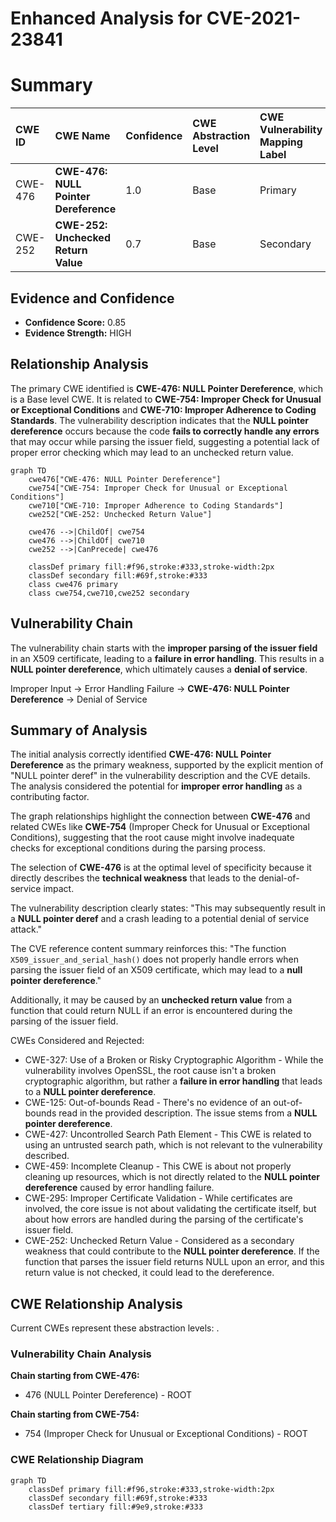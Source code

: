 # Enhanced Analysis for CVE-2021-23841

# Summary
| CWE ID  | CWE Name                                                       | Confidence | CWE Abstraction Level | CWE Vulnerability Mapping Label | CWE-Vulnerability Mapping Notes |
| :-------- | :------------------------------------------------------------- | :--------- | :---------------------- | :------------------------------ | :------------------------------ |
| CWE-476 | **CWE-476: NULL Pointer Dereference**                      | 1.0        | Base                    | Primary                         | Allowed                       |
| CWE-252 | **CWE-252: Unchecked Return Value**                          | 0.7        | Base                    | Secondary                       | Allowed                       |

## Evidence and Confidence

*   **Confidence Score:** 0.85
*   **Evidence Strength:** HIGH

## Relationship Analysis
The primary CWE identified is **CWE-476: NULL Pointer Dereference**, which is a Base level CWE. It is related to **CWE-754: Improper Check for Unusual or Exceptional Conditions** and **CWE-710: Improper Adherence to Coding Standards**. The vulnerability description indicates that the **NULL pointer dereference** occurs because the code **fails to correctly handle any errors** that may occur while parsing the issuer field, suggesting a potential lack of proper error checking which may lead to an unchecked return value.

```mermaid
graph TD
    cwe476["CWE-476: NULL Pointer Dereference"]
    cwe754["CWE-754: Improper Check for Unusual or Exceptional Conditions"]
    cwe710["CWE-710: Improper Adherence to Coding Standards"]
    cwe252["CWE-252: Unchecked Return Value"]

    cwe476 -->|ChildOf| cwe754
    cwe476 -->|ChildOf| cwe710
    cwe252 -->|CanPrecede| cwe476

    classDef primary fill:#f96,stroke:#333,stroke-width:2px
    classDef secondary fill:#69f,stroke:#333
    class cwe476 primary
    class cwe754,cwe710,cwe252 secondary
```

## Vulnerability Chain
The vulnerability chain starts with the **improper parsing of the issuer field** in an X509 certificate, leading to a **failure in error handling**. This results in a **NULL pointer dereference**, which ultimately causes a **denial of service**.

Improper Input -> Error Handling Failure -> **CWE-476: NULL Pointer Dereference** -> Denial of Service

## Summary of Analysis
The initial analysis correctly identified **CWE-476: NULL Pointer Dereference** as the primary weakness, supported by the explicit mention of "NULL pointer deref" in the vulnerability description and the CVE details. The analysis considered the potential for **improper error handling** as a contributing factor.

The graph relationships highlight the connection between **CWE-476** and related CWEs like **CWE-754** (Improper Check for Unusual or Exceptional Conditions), suggesting that the root cause might involve inadequate checks for exceptional conditions during the parsing process.

The selection of **CWE-476** is at the optimal level of specificity because it directly describes the **technical weakness** that leads to the denial-of-service impact.

The vulnerability description clearly states: "This may subsequently result in a **NULL pointer deref** and a crash leading to a potential denial of service attack."

The CVE reference content summary reinforces this: "The function `X509_issuer_and_serial_hash()` does not properly handle errors when parsing the issuer field of an X509 certificate, which may lead to a **null pointer dereference**."

Additionally, it may be caused by an **unchecked return value** from a function that could return NULL if an error is encountered during the parsing of the issuer field.

CWEs Considered and Rejected:

*   CWE-327: Use of a Broken or Risky Cryptographic Algorithm - While the vulnerability involves OpenSSL, the root cause isn't a broken cryptographic algorithm, but rather a **failure in error handling** that leads to a **NULL pointer dereference**.
*   CWE-125: Out-of-bounds Read - There's no evidence of an out-of-bounds read in the provided description. The issue stems from a **NULL pointer dereference**.
*   CWE-427: Uncontrolled Search Path Element - This CWE is related to using an untrusted search path, which is not relevant to the vulnerability described.
*   CWE-459: Incomplete Cleanup - This CWE is about not properly cleaning up resources, which is not directly related to the **NULL pointer dereference** caused by error handling failure.
*   CWE-295: Improper Certificate Validation - While certificates are involved, the core issue is not about validating the certificate itself, but about how errors are handled during the parsing of the certificate's issuer field.
*   CWE-252: Unchecked Return Value - Considered as a secondary weakness that could contribute to the **NULL pointer dereference**. If the function that parses the issuer field returns NULL upon an error, and this return value is not checked, it could lead to the dereference.


## CWE Relationship Analysis

Current CWEs represent these abstraction levels: .


### Vulnerability Chain Analysis

**Chain starting from CWE-476:**
- 476 (NULL Pointer Dereference) - ROOT


**Chain starting from CWE-754:**
- 754 (Improper Check for Unusual or Exceptional Conditions) - ROOT



### CWE Relationship Diagram

```mermaid
graph TD
    classDef primary fill:#f96,stroke:#333,stroke-width:2px
    classDef secondary fill:#69f,stroke:#333
    classDef tertiary fill:#9e9,stroke:#333
```